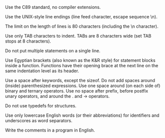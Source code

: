 Use the C89 standard, no compiler extensions.

Use the UNIX-style line endings (line feed character, escape sequence \n).

The limit on the length of lines is 80 characters (including the \n
character).

Use only TAB characters to indent. TABs are 8 characters wide (set TAB stops
at 8 characters).

Do not put multiple statements on a single line.

Use Egyptian brackets (also known as the K&R style) for statement blocks
inside a function. Functions have their opening brace at the next line on the
same indentation level as its header.

Use a space after keywords, except the sizeof. Do not add spaces around
(inside) parenthesized expressions. Use one space around (on each side of)
binary and ternary operators. Use no space after prefix, before postfix unary
operators, and around the . and -> operators.

Do not use typedefs for structures.

Use only lowercase English words (or their abbreviations) for identifiers and
underscores as word separators.

Write the comments in a program in English.
